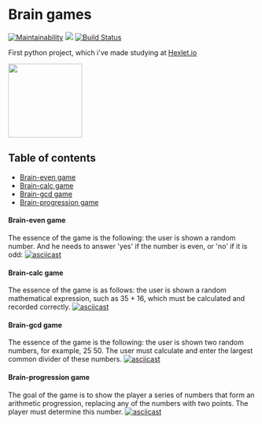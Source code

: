 # Brain games
[![Maintainability](https://api.codeclimate.com/v1/badges/aeb2921654f9ed84587a/maintainability)](https://codeclimate.com/github/isakovairat/python-project-lvl1/maintainability)
<a href="https://codeclimate.com/github/isakovairat/python-project-lvl1/test_coverage"><img src="https://api.codeclimate.com/v1/badges/aeb2921654f9ed84587a/test_coverage" /></a>
[![Build Status](https://travis-ci.org/isakovairat/python-project-lvl1.svg?branch=master)](https://travis-ci.org/isakovairat/python-project-lvl1)

First python project, which i've made studying at [Hexlet.io][hexlet]

<img src="https://sun9-10.userapi.com/c9455/v9455736/1354/EqqWUGAnJbU.jpg" width=150>

## Table of contents
- [Brain-even game](#1-brain-even-game)
- [Brain-calc game](#2-brain-calc-game)
- [Brain-gcd game](#3-brain-gcd-game)
- [Brain-progression game](#4-brain-progression-game)


#### Brain-even game
The essence of the game is the following: the user is shown a random number. And he needs to answer 'yes' if the number is even, or 'no' if it is odd:
[![asciicast](https://asciinema.org/a/UywSgKUURgTdpCIPpauvABGjM.svg)](https://asciinema.org/a/UywSgKUURgTdpCIPpauvABGjM)

#### Brain-calc game
The essence of the game is as follows: the user is shown a random mathematical expression, such as 35 + 16, which must be calculated and recorded correctly.
[![asciicast](https://asciinema.org/a/XkAbAVIF1hTiJcFrYyZz372bR.svg)](https://asciinema.org/a/XkAbAVIF1hTiJcFrYyZz372bR)

#### Brain-gcd game
The essence of the game is the following: the user is shown two random numbers, for example, 25 50. The user must calculate and enter the largest common divider of these numbers.
[![asciicast](https://asciinema.org/a/XhJV6771KeEEX2FJDJsjXrpUj.svg)](https://asciinema.org/a/XhJV6771KeEEX2FJDJsjXrpUj)

#### Brain-progression game
The goal of the game is to show the player a series of numbers that form an arithmetic progression, replacing any of the numbers with two points. The player must determine this number.
[![asciicast](https://asciinema.org/a/ask77gS6UuQmVx2zkcZQhGv0k.svg)](https://asciinema.org/a/ask77gS6UuQmVx2zkcZQhGv0k)

[hexlet]: hexlet.io
